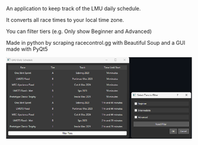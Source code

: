 An application to keep track of the LMU daily schedule.

It converts all race times to your local time zone.

You can filter tiers (e.g. Only show Beginner and Advanced)

Made in python by scraping racecontrol.gg with Beautiful Soup and a GUI made with PyQt5

![lmu-daily-schedule](lmu-daily-schedule.png)
